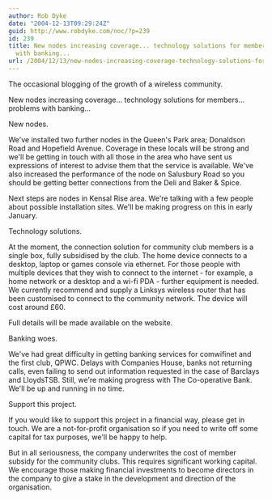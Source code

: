 ```yaml
---
author: Rob Dyke
date: "2004-12-13T09:29:24Z"
guid: http://www.robdyke.com/noc/?p=239
id: 239
title: New nodes increasing coverage... technology solutions for members... problems
  with banking...
url: /2004/12/13/new-nodes-increasing-coverage-technology-solutions-for-members-problems-with-banking/
---
```

The occasional blogging of the growth of a wireless community.

New nodes increasing coverage... technology solutions for members... problems with banking...

New nodes.
  
We've installed two further nodes in the Queen's Park area; Donaldson Road and Hopefield Avenue. Coverage in these locals will be strong and we'll be getting in touch with all those in the area who have sent us expressions of interest to advise them that the service is available. We've also increased the performance of the node on Salusbury Road so you should be getting better connections from the Deli and Baker & Spice.

Next steps are nodes in Kensal Rise area. We're talking with a few people about possible installation sites. We'll be making progress on this in early January.

Technology solutions.
  
At the moment, the connection solution for community club members is a single box, fully subsidised by the club. The home device connects to a desktop, laptop or games console via ethernet. For those people with multiple devices that they wish to connect to the internet - for example, a home network or a desktop and a wi-fi PDA - further equipment is needed. We currently recommend and supply a Linksys wireless router that has been customised to connect to the community network. The device will cost around £60.

Full details will be made available on the website.

Banking woes.
  
We've had great difficulty in getting banking services for comwifinet and the first club, QPWC. Delays with Companies House, banks not returning calls, even failing to send out information requested in the case of Barclays and LloydsTSB. Still, we're making progress with The Co-operative Bank. We'll be up and running in no time.

Support this project.
  
If you would like to support this project in a financial way, please get in touch. We are a not-for-profit organisation so if you need to write off some capital for tax purposes, we'll be happy to help.

But in all seriousness, the company underwrites the cost of member subsidy for the community clubs. This requires significant working capital. We encourage those making financial investments to become directors in the company to give a stake in the development and direction of the organisation.